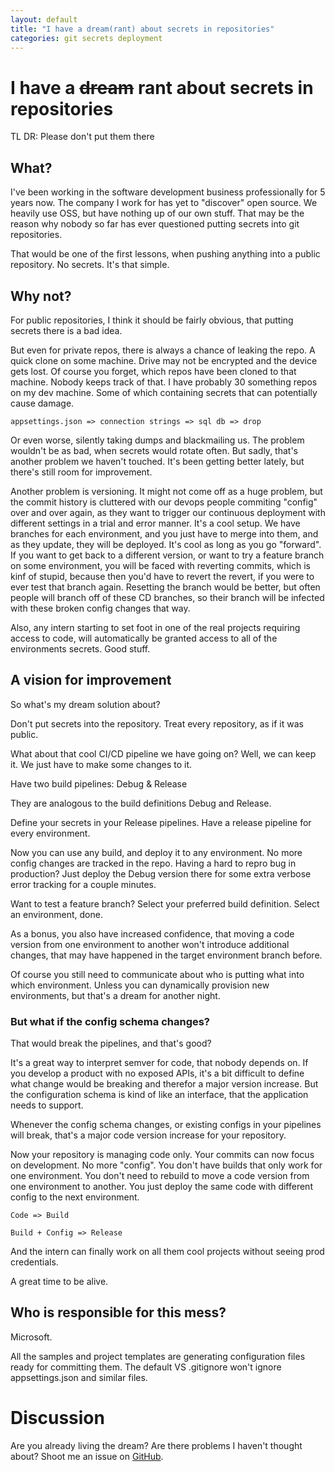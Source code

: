 ```yaml
---
layout: default
title: "I have a dream(rant) about secrets in repositories"
categories: git secrets deployment
---
```


# I have a ~~dream~~ rant about secrets in repositories

TL DR: Please don't put them there

## What?

I've been working in the software development business professionally for 5 years now.
The company I work for has yet to "discover" open source. We heavily use OSS, but have nothing up of our own stuff.
That may be the reason why nobody so far has ever questioned putting secrets into git repositories.

That would be one of the first lessons, when pushing anything into a public repository.
No secrets. It's that simple.


## Why not?

For public repositories, I think it should be fairly obvious, that putting secrets there is a bad idea.

But even for private repos, there is always a chance of leaking the repo. A quick clone on some machine.
Drive may not be encrypted and the device gets lost. Of course you forget, which repos have been cloned to that machine.
Nobody keeps track of that. I have probably 30 something repos on my dev machine. Some of which containing secrets that can potentially cause damage.

    appsettings.json => connection strings => sql db => drop

Or even worse, silently taking dumps and blackmailing us. The problem wouldn't be as bad, when secrets would rotate often.
But sadly, that's another problem we haven't touched. It's been getting better lately, but there's still room for improvement.

Another problem is versioning. It might not come off as a huge problem, but the commit history is cluttered with our devops people
commiting "config" over and over again, as they want to trigger our continuous deployment with different settings in a trial and error manner.
It's a cool setup. We have branches for each environment, and you just have to merge into them, and as they update, they will be deployed.
It's cool as long as you go "forward". If you want to get back to a different version, or want to try a feature branch on some environment,
you will be faced with reverting commits, which is kinf of stupid, because then you'd have to revert the revert, if you were to ever test that
branch again. Resetting the branch would be better, but often people will branch off of these CD branches, so their branch will be infected with these broken config changes that way.

Also, any intern starting to set foot in one of the real projects requiring access to code,
will automatically be granted access to all of the environments secrets. Good stuff.


## A vision for improvement

So what's my dream solution about?

Don't put secrets into the repository. Treat every repository, as if it was public.

What about that cool CI/CD pipeline we have going on?
Well, we can keep it. We just have to make some changes to it.

Have two build pipelines: Debug & Release

They are analogous to the build definitions Debug and Release.

Define your secrets in your Release pipelines.
Have a release pipeline for every environment.

Now you can use any build, and deploy it to any environment. No more config changes are tracked in the repo.
Having a hard to repro bug in production? Just deploy the Debug version there for some extra verbose error tracking for a couple minutes.

Want to test a feature branch? Select your preferred build definition. Select an environment, done.

As a bonus, you also have increased confidence,
that moving a code version from one environment to another won't introduce additional changes,
that may have happened in the target environment branch before.

Of course you still need to communicate about who is putting what into which environment.
Unless you can dynamically provision new environments,
but that's a dream for another night.

### But what if the config schema changes?

That would break the pipelines, and that's good?

It's a great way to interpret semver for code, that nobody depends on.
If you develop a product with no exposed APIs,
it's a bit difficult to define what change would be breaking and therefor a major version increase.
But the configuration schema is kind of like an interface, that the application needs to support.

Whenever the config schema changes, or existing configs in your pipelines will break,
that's a major code version increase for your repository.

Now your repository is managing code only. Your commits can now focus on development.
No more "config". You don't have builds that only work for one environment.
You don't need to rebuild to move a code version from one environment to another.
You just deploy the same code with different config to the next environment.

    Code => Build
    
    Build + Config => Release

And the intern can finally work on all them cool projects without seeing prod credentials.

A great time to be alive.

## Who is responsible for this mess?

Microsoft.

All the samples and project templates are generating configuration files ready for committing them.
The default VS .gitignore won't ignore appsettings.json and similar files.

# Discussion

Are you already living the dream?
Are there problems I haven't thought about?
Shoot me an issue on [GitHub](https://github.com/InDieTasten/indietasten.github.io/issues).
